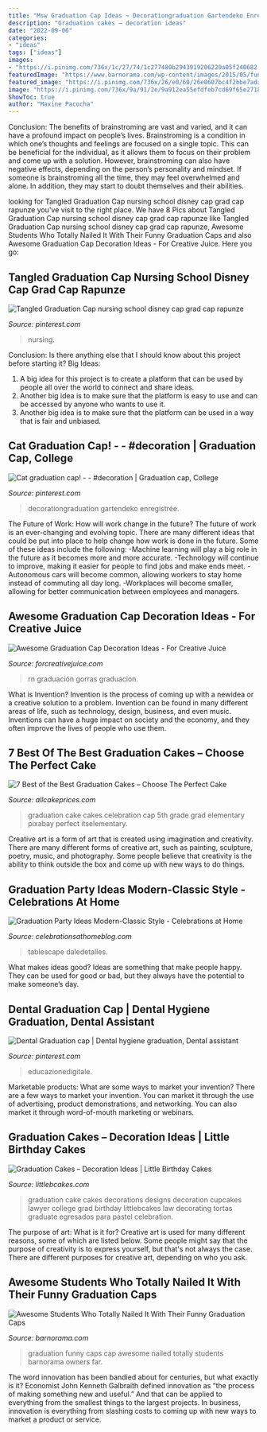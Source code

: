 ```yaml
---
title: "Msw Graduation Cap Ideas ~ Decorationgraduation Gartendeko Enregistrée"
description: "Graduation cakes – decoration ideas"
date: "2022-09-06"
categories:
- "ideas"
tags: ["ideas"]
images:
- "https://i.pinimg.com/736x/1c/27/74/1c277480b2943919206220a05f240682.jpg"
featuredImage: "https://www.barnorama.com/wp-content/images/2015/05/funny_graduation_caps/16-funny_graduation_caps.jpg"
featured_image: "https://i.pinimg.com/736x/26/e0/60/26e0607bc4f2bbe7adaec62ee64df828.jpg"
image: "https://i.pinimg.com/736x/9a/91/2e/9a912ea55efdfeb7cd69f65e27188253.jpg"
ShowToc: true
author: "Maxine Pacocha"
---
```



Conclusion: The benefits of brainstroming are vast and varied, and it can have a profound impact on people’s lives.
Brainstroming is a condition in which one’s thoughts and feelings are focused on a single topic. This can be beneficial for the individual, as it allows them to focus on their problem and come up with a solution. However, brainstroming can also have negative effects, depending on the person’s personality and mindset. If someone is brainstroming all the time, they may feel overwhelmed and alone. In addition, they may start to doubt themselves and their abilities.

	

		
looking for Tangled Graduation Cap nursing school disney cap grad cap rapunze you've visit to the right place. We have 8 Pics about Tangled Graduation Cap nursing school disney cap grad cap rapunze like Tangled Graduation Cap nursing school disney cap grad cap rapunze, Awesome Students Who Totally Nailed It With Their Funny Graduation Caps and also Awesome Graduation Cap Decoration Ideas - For Creative Juice. Here you go:
		
    
## Tangled Graduation Cap Nursing School Disney Cap Grad Cap Rapunze

<img loading=lazy src="https://i.pinimg.com/736x/1c/27/74/1c277480b2943919206220a05f240682.jpg" onerror="this.onerror=null;this.src='https://tse3.mm.bing.net/th?id=OIP.ntqCt_kybhe0j4ub5c71YwHaOP&amp;pid=15.1';" alt="Tangled Graduation Cap nursing school disney cap grad cap rapunze">

_Source: pinterest.com_

>nursing. 

	

Conclusion: Is there anything else that I should know about this project before starting it?
Big Ideas:
1. A big idea for this project is to create a platform that can be used by people all over the world to connect and share ideas.
2. Another big idea is to make sure that the platform is easy to use and can be accessed by anyone who wants to use it.
3. Another big idea is to make sure that the platform can be used in a way that is fair and unbiased.

    
## Cat Graduation Cap! - - #decoration | Graduation Cap, College

<img loading=lazy src="https://i.pinimg.com/736x/26/e0/60/26e0607bc4f2bbe7adaec62ee64df828.jpg" onerror="this.onerror=null;this.src='https://tse2.mm.bing.net/th?id=OIP.WdlJlPuf3x5iPe3Ebu-i3AHaJ4&amp;pid=15.1';" alt="Cat graduation cap! - - #decoration | Graduation cap, College">

_Source: pinterest.com_

>decorationgraduation gartendeko enregistrée. 

	

The Future of Work: How will work change in the future?
The future of work is an ever-changing and evolving topic. There are many different ideas that could be put into place to help change how work is done in the future. Some of these ideas include the following: 
-Machine learning will play a big role in the future as it becomes more and more accurate. 
-Technology will continue to improve, making it easier for people to find jobs and make ends meet. 
-Autonomous cars will become common, allowing workers to stay home instead of commuting all day long. 
-Workplaces will become smaller, allowing for better communication between employees and managers.

    
## Awesome Graduation Cap Decoration Ideas - For Creative Juice

<img loading=lazy src="https://i0.wp.com/forcreativejuice.com/wp-content/uploads/2017/04/graduation-caps/20-graduation-cap-design-decoration-ideas.jpg?w=600&amp;ssl=1" onerror="this.onerror=null;this.src='https://tse2.mm.bing.net/th?id=OIP.5pxt9XGxxkEVq-77ZuhRbAHaLH&amp;pid=15.1';" alt="Awesome Graduation Cap Decoration Ideas - For Creative Juice">

_Source: forcreativejuice.com_

>rn graduación gorras graduacion. 

	

What is Invention?
Invention is the process of coming up with a newidea or a creative solution to a problem. Invention can be found in many different areas of life, such as technology, design, business, and even music. Inventions can have a huge impact on society and the economy, and they often improve the lives of people who use them.

    
## 7 Best Of The Best Graduation Cakes – Choose The Perfect Cake

<img loading=lazy src="https://www.allcakeprices.com/wp-content/uploads/2019/01/graduation-cake-1398944_1920.jpg" onerror="this.onerror=null;this.src='https://tse3.mm.bing.net/th?id=OIP.GOs3rs9_a3DvAqSUOTuvoAHaLH&amp;pid=15.1';" alt="7 Best of the Best Graduation Cakes – Choose The Perfect Cake">

_Source: allcakeprices.com_

>graduation cake cakes celebration cap 5th grade grad elementary pixabay perfect itselementary. 

	

Creative art is a form of art that is created using imagination and creativity. There are many different forms of creative art, such as painting, sculpture, poetry, music, and photography. Some people believe that creativity is the ability to think outside the box and come up with new ways to do things.

    
## Graduation Party Ideas Modern-Classic Style - Celebrations At Home

<img loading=lazy src="https://celebrationsathomeblog.com/wp-content/uploads/2014/03/graduation-party-place-setting.jpg" onerror="this.onerror=null;this.src='https://tse1.mm.bing.net/th?id=OIP.D3h_7EVmvkXWdI-H5QriIgHaKy&amp;pid=15.1';" alt="Graduation Party Ideas Modern-Classic Style - Celebrations at Home">

_Source: celebrationsathomeblog.com_

>tablescape daledetalles. 

	

What makes ideas good?
Ideas are something that make people happy. They can be used for good or bad, but they always have the potential to make someone’s day.

    
## Dental Graduation Cap | Dental Hygiene Graduation, Dental Assistant

<img loading=lazy src="https://i.pinimg.com/736x/9a/91/2e/9a912ea55efdfeb7cd69f65e27188253.jpg" onerror="this.onerror=null;this.src='https://tse2.mm.bing.net/th?id=OIP.5dH5hpE0sjg4KEMQ-NzI3AHaJ3&amp;pid=15.1';" alt="Dental Graduation cap | Dental hygiene graduation, Dental assistant">

_Source: pinterest.com_

>educazionedigitale. 

	

Marketable products: What are some ways to market your invention?
There are a few ways to market your invention. You can market it through the use of advertising, product demonstrations, and networking. You can also market it through word-of-mouth marketing or webinars.

    
## Graduation Cakes – Decoration Ideas | Little Birthday Cakes

<img loading=lazy src="http://www.littlebcakes.com/wp-content/uploads/2013/08/Graduation-Cake-Decorations-819x1024.jpg" onerror="this.onerror=null;this.src='https://tse1.mm.bing.net/th?id=OIP.UBurm-8qkDvrImZREikgpAHaJQ&amp;pid=15.1';" alt="Graduation Cakes – Decoration Ideas | Little Birthday Cakes">

_Source: littlebcakes.com_

>graduation cake cakes decorations designs decoration cupcakes lawyer college grad birthday littlebcakes law decorating tortas graduate egresados para pastel celebration. 

	

The purpose of art: What is it for?
Creative art is used for many different reasons, some of which are listed below. Some people might say that the purpose of creativity is to express yourself, but that's not always the case. There are different purposes for creative art, depending on who you ask.

    
## Awesome Students Who Totally Nailed It With Their Funny Graduation Caps

<img loading=lazy src="https://www.barnorama.com/wp-content/images/2015/05/funny_graduation_caps/16-funny_graduation_caps.jpg" onerror="this.onerror=null;this.src='https://tse2.mm.bing.net/th?id=OIP.myU7IUDbqlXLd3hYy_QDOAHaIy&amp;pid=15.1';" alt="Awesome Students Who Totally Nailed It With Their Funny Graduation Caps">

_Source: barnorama.com_

>graduation funny caps cap awesome nailed totally students barnorama owners far. 

	

The word innovation has been bandied about for centuries, but what exactly is it? Economist John Kenneth Galbraith defined innovation as “the process of making something new and useful.” And that can be applied to everything from the smallest things to the largest projects. In business, innovation is everything from slashing costs to coming up with new ways to market a product or service.

